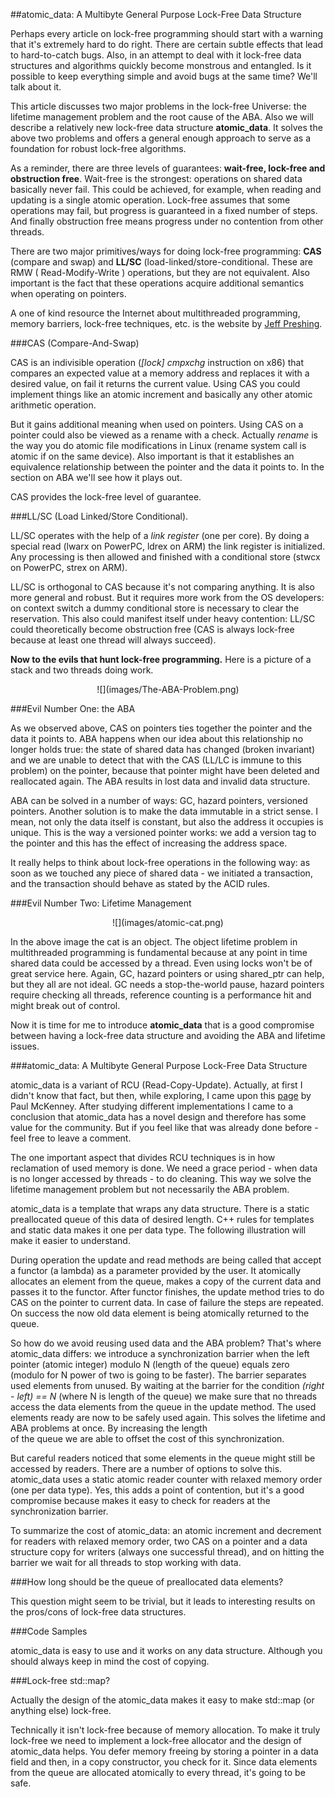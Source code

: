 
##atomic\_data: A Multibyte General Purpose Lock-Free Data Structure


  Perhaps every article on lock-free programming should start with a warning that it's extremely
  hard to do right. There are certain subtle effects that lead to hard-to-catch bugs. Also, in
  an attempt to deal with it lock-free data structures and algorithms quickly become monstrous
  and entangled. Is it possible to keep everything simple and avoid bugs at the same time? We'll
  talk about it.
  
  This article discusses two major problems in the lock-free Universe: the lifetime management 
  problem and the root cause of the ABA. Also we will describe a relatively new lock-free 
  data structure **atomic_data**. It solves the above two problems and offers a general enough 
  approach to serve as a foundation for robust lock-free algorithms. 
  
  As a reminder, there are three levels of guarantees: **wait-free, lock-free and obstruction
  free**. Wait-free is the strongest: operations on shared data basically never fail. This could 
  be achieved, for example, when reading and updating is a single atomic operation. Lock-free 
  assumes that some operations may fail, but progress is guaranteed in a fixed number of steps. 
  And finally obstruction free means progress under no contention from other threads.

  There are two major primitives/ways for doing lock-free programming:  **CAS** (compare and swap) 
  and  **LL/SC** (load-linked/store-conditional. These are RMW ( Read-Modify-Write ) operations, 
  but they are not equivalent. Also important is the fact that these operations acquire additional 
  semantics when operating on pointers.

  A one of kind resource the Internet about multithreaded programming, memory barriers,
  lock-free techniques, etc. is the website by [Jeff Preshing](http://preshing.com/about/). 


###CAS (Compare-And-Swap)

  CAS is an indivisible operation (*[lock] cmpxchg* instruction on x86) that compares an expected
  value at a memory address and replaces it with a desired value, on fail it returns the current 
  value. Using CAS you could implement things like an atomic increment and basically any other
  atomic arithmetic operation. 
  
  But it gains additional meaning when used on pointers. Using CAS on a pointer could also be 
  viewed as a rename with a check. Actually *rename* is the way you do atomic file modifications 
  in Linux (rename system call is atomic if on the same device). Also important is that it 
  establishes an equivalence relationship between the pointer and the data it points to. In the 
  section on ABA we'll see how it plays out. 
  
  CAS provides the lock-free level of guarantee.


###LL/SC (Load Linked/Store Conditional).
  
  LL/SC operates with the help of a *link register* (one per core). By doing a special read 
  (lwarx on PowerPC, ldrex on ARM) the link register is initialized. Any processing is then 
  allowed and finished with a conditional store (stwcx on PowerPC, strex on ARM). 
  
  LL/SC is orthogonal to CAS because it's not comparing anything. It is also more general and 
  robust. But it requires more work from the OS developers: on context  switch a dummy conditional 
  store is necessary to clear the reservation. This also could manifest itself under heavy 
  contention: LL/SC could theoretically become obstruction free (CAS is always lock-free because 
  at least one thread will always succeed).


  **Now to the evils that hunt lock-free programming.** Here is a picture of a stack and two
  threads doing work.

 <center>![](images/The-ABA-Problem.png)</center>


###Evil Number One: the ABA

  As we observed above, CAS on pointers ties together the pointer and the data it points to.
  ABA happens when our idea about this relationship no longer holds true: the state of shared 
  data has changed (broken invariant) and we are unable to detect that with the CAS (LL/LC is 
  immune to this problem) on the pointer, because that pointer might have been deleted and 
  reallocated again. The ABA results in lost data and invalid data structure.

  ABA can be solved in a number of ways: GC, hazard pointers, versioned pointers. Another solution
  is to make the data immutable in a strict sense. I mean, not only the data itself is constant,
  but also the address it occupies is unique. This is the way a versioned pointer works: we add
  a version tag to the pointer and this has the effect of increasing the address space.

  It really helps to think about lock-free operations in the following way: as soon as we touched 
  any piece of shared data - we initiated a transaction, and the transaction should behave
  as stated by the ACID rules. 


###Evil Number Two: Lifetime Management

 <center>![](images/atomic-cat.png)</center>

  In the above image the cat is an object. The object lifetime problem in multithreaded programming 
  is fundamental because at any point in time shared data could be accessed by a thread. Even 
  using locks won't be of great service here. Again, GC, hazard pointers or using  shared\_ptr 
  can help, but they all are not ideal. GC needs a stop-the-world pause, hazard pointers require
  checking all threads, reference counting is a performance hit and might break out of control.
  
  Now it is time for me to introduce **atomic_data** that is a good compromise between having a 
  lock-free data structure and avoiding the ABA and lifetime issues.

###atomic\_data: A Multibyte General Purpose Lock-Free Data Structure

  atomic\_data is a variant of RCU (Read-Copy-Update). Actually, at first I didn't know that fact,
  but then, while exploring, I came upon this [page](http://www.rdrop.com/~paulmck/RCU/) by 
  Paul McKenney. After studying different implementations I came to a conclusion that 
  atomic\_data has a novel design and therefore has some value for the community. But if you 
  feel like that was already done before - feel free to leave a comment.

  The one important aspect that divides RCU techniques is in how reclamation of used memory is
  done. We need a grace period - when data is no longer accessed by threads - to do cleaning.
  This way we solve the lifetime management problem but not necessarily the ABA problem. 
  
  atomic\_data is a template that wraps any data structure. There is a static preallocated queue 
  of this data of desired length. C++ rules for templates and static data makes it one per data 
  type. The following illustration will make it easier to understand.



  During operation the update and read methods are being called that accept a functor (a lambda)
  as a parameter provided by the user. It atomically allocates an element from the queue, makes a 
  copy of the current data and passes it to the functor. After functor finishes, the update method
  tries to do CAS on the pointer to current data. In case of failure the steps are repeated.
  On success the now old data element is being atomically returned to the queue.

  So how do we avoid reusing used data and the ABA problem? That's where atomic\_data differs:
  we introduce a synchronization barrier when the left pointer (atomic integer) modulo N 
  (length of the queue) equals zero (modulo for N power of two is going to be faster).  The 
  barrier separates used elements from unused. By waiting at the barrier for the  condition 
  *(right - left) == N* (where N is length of the queue)  we make sure that no threads access
  the data elements from the queue in the update method. The used elements ready are now to be 
  safely used again. This solves the lifetime and ABA problems at once. By increasing the length  
  of the queue we are able to offset the cost of this synchronization.

  But careful readers noticed that some elements in the queue might still be accessed by readers.
  There are a number of options to solve this. atomic\_data uses a static atomic reader counter
  with relaxed memory order (one per data type). Yes, this adds a point of contention, but it's a 
  good compromise because makes it easy to check for readers at the synchronization barrier.

  To summarize the cost of atomic\_data: an atomic increment and decrement for readers with
  relaxed memory order, two CAS on a pointer and a data structure copy for writers (always one 
  successful thread), and on hitting the barrier we wait for all threads to stop working with data.


###How long should be the queue of preallocated data elements?
  
  This question might seem to be trivial, but it leads to interesting results on the pros/cons
  of lock-free data structures.



###Code Samples

  atomic\_data is easy to use and it works on any data structure. Although you should always keep 
  in mind the cost of copying.


###Lock-free std::map?

  Actually the design of the atomic\_data makes it easy to make std::map (or anything else) 
  lock-free. 


  Technically it isn't lock-free because of memory allocation. To make it truly lock-free we
  need to implement a lock-free allocator and the design of atomic\_data helps. You defer memory
  freeing by storing a pointer in a data field and then, in a copy constructor, you check for it.
  Since data elements from the queue are allocated atomically to every thread, it's going to be 
  safe.





